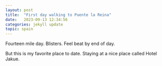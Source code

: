 ```yaml
---
layout: post
title:  "First day walking to Puente la Reina"
date:   2023-09-13 12:34:56
categories: jekyll update
topic: spain
---
```

Fourteen mile day.  Blisters.  Feel beat by end of day.

But this is my favorite place to date.  Staying at a nice
place called Hotel Jakue.

